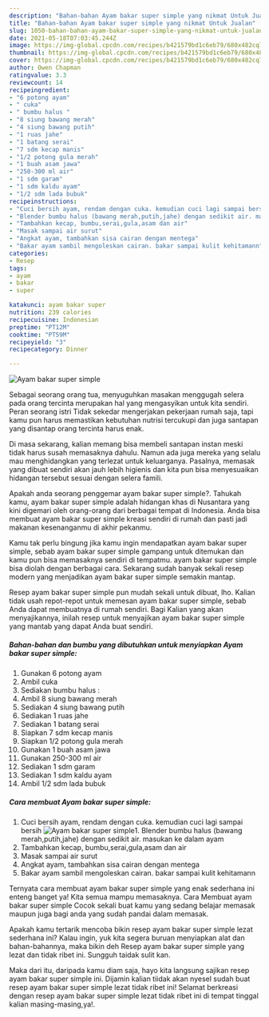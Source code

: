 ```yaml
---
description: "Bahan-bahan Ayam bakar super simple yang nikmat Untuk Jualan"
title: "Bahan-bahan Ayam bakar super simple yang nikmat Untuk Jualan"
slug: 1050-bahan-bahan-ayam-bakar-super-simple-yang-nikmat-untuk-jualan
date: 2021-05-18T07:03:45.244Z
image: https://img-global.cpcdn.com/recipes/b421579bd1c6eb79/680x482cq70/ayam-bakar-super-simple-foto-resep-utama.jpg
thumbnail: https://img-global.cpcdn.com/recipes/b421579bd1c6eb79/680x482cq70/ayam-bakar-super-simple-foto-resep-utama.jpg
cover: https://img-global.cpcdn.com/recipes/b421579bd1c6eb79/680x482cq70/ayam-bakar-super-simple-foto-resep-utama.jpg
author: Owen Chapman
ratingvalue: 3.3
reviewcount: 14
recipeingredient:
- "6 potong ayam"
- " cuka"
- " bumbu halus "
- "8 siung bawang merah"
- "4 siung bawang putih"
- "1 ruas jahe"
- "1 batang serai"
- "7 sdm kecap manis"
- "1/2 potong gula merah"
- "1 buah asam jawa"
- "250-300 ml air"
- "1 sdm garam"
- "1 sdm kaldu ayam"
- "1/2 sdm lada bubuk"
recipeinstructions:
- "Cuci bersih ayam, rendam dengan cuka. kemudian cuci lagi sampai bersih"
- "Blender bumbu halus (bawang merah,putih,jahe) dengan sedikit air. masukan ke dalam ayam"
- "Tambahkan kecap, bumbu,serai,gula,asam dan air"
- "Masak sampai air surut"
- "Angkat ayam, tambahkan sisa cairan dengan mentega"
- "Bakar ayam sambil mengoleskan cairan. bakar sampai kulit kehitamann"
categories:
- Resep
tags:
- ayam
- bakar
- super

katakunci: ayam bakar super 
nutrition: 239 calories
recipecuisine: Indonesian
preptime: "PT12M"
cooktime: "PT59M"
recipeyield: "3"
recipecategory: Dinner

---
```



![Ayam bakar super simple](https://img-global.cpcdn.com/recipes/b421579bd1c6eb79/680x482cq70/ayam-bakar-super-simple-foto-resep-utama.jpg)

Sebagai seorang orang tua, menyuguhkan masakan menggugah selera pada orang tercinta merupakan hal yang mengasyikan untuk kita sendiri. Peran seorang istri Tidak sekedar mengerjakan pekerjaan rumah saja, tapi kamu pun harus memastikan kebutuhan nutrisi tercukupi dan juga santapan yang disantap orang tercinta harus enak.

Di masa  sekarang, kalian memang bisa membeli santapan instan meski tidak harus susah memasaknya dahulu. Namun ada juga mereka yang selalu mau menghidangkan yang terlezat untuk keluarganya. Pasalnya, memasak yang dibuat sendiri akan jauh lebih higienis dan kita pun bisa menyesuaikan hidangan tersebut sesuai dengan selera famili. 



Apakah anda seorang penggemar ayam bakar super simple?. Tahukah kamu, ayam bakar super simple adalah hidangan khas di Nusantara yang kini digemari oleh orang-orang dari berbagai tempat di Indonesia. Anda bisa membuat ayam bakar super simple kreasi sendiri di rumah dan pasti jadi makanan kesenanganmu di akhir pekanmu.

Kamu tak perlu bingung jika kamu ingin mendapatkan ayam bakar super simple, sebab ayam bakar super simple gampang untuk ditemukan dan kamu pun bisa memasaknya sendiri di tempatmu. ayam bakar super simple bisa diolah dengan berbagai cara. Sekarang sudah banyak sekali resep modern yang menjadikan ayam bakar super simple semakin mantap.

Resep ayam bakar super simple pun mudah sekali untuk dibuat, lho. Kalian tidak usah repot-repot untuk memesan ayam bakar super simple, sebab Anda dapat membuatnya di rumah sendiri. Bagi Kalian yang akan menyajikannya, inilah resep untuk menyajikan ayam bakar super simple yang mantab yang dapat Anda buat sendiri.

<!--inarticleads1-->

##### Bahan-bahan dan bumbu yang dibutuhkan untuk menyiapkan Ayam bakar super simple:

1. Gunakan 6 potong ayam
1. Ambil  cuka
1. Sediakan  bumbu halus :
1. Ambil 8 siung bawang merah
1. Sediakan 4 siung bawang putih
1. Sediakan 1 ruas jahe
1. Sediakan 1 batang serai
1. Siapkan 7 sdm kecap manis
1. Siapkan 1/2 potong gula merah
1. Gunakan 1 buah asam jawa
1. Gunakan 250-300 ml air
1. Sediakan 1 sdm garam
1. Sediakan 1 sdm kaldu ayam
1. Ambil 1/2 sdm lada bubuk




<!--inarticleads2-->

##### Cara membuat Ayam bakar super simple:

1. Cuci bersih ayam, rendam dengan cuka. kemudian cuci lagi sampai bersih
<img src="https://img-global.cpcdn.com/steps/23e008c8360dbce9/160x128cq70/ayam-bakar-super-simple-langkah-memasak-1-foto.jpg" alt="Ayam bakar super simple">1. Blender bumbu halus (bawang merah,putih,jahe) dengan sedikit air. masukan ke dalam ayam
1. Tambahkan kecap, bumbu,serai,gula,asam dan air
1. Masak sampai air surut
1. Angkat ayam, tambahkan sisa cairan dengan mentega
1. Bakar ayam sambil mengoleskan cairan. bakar sampai kulit kehitamann




Ternyata cara membuat ayam bakar super simple yang enak sederhana ini enteng banget ya! Kita semua mampu memasaknya. Cara Membuat ayam bakar super simple Cocok sekali buat kamu yang sedang belajar memasak maupun juga bagi anda yang sudah pandai dalam memasak.

Apakah kamu tertarik mencoba bikin resep ayam bakar super simple lezat sederhana ini? Kalau ingin, yuk kita segera buruan menyiapkan alat dan bahan-bahannya, maka bikin deh Resep ayam bakar super simple yang lezat dan tidak ribet ini. Sungguh taidak sulit kan. 

Maka dari itu, daripada kamu diam saja, hayo kita langsung sajikan resep ayam bakar super simple ini. Dijamin kalian tiidak akan nyesel sudah buat resep ayam bakar super simple lezat tidak ribet ini! Selamat berkreasi dengan resep ayam bakar super simple lezat tidak ribet ini di tempat tinggal kalian masing-masing,ya!.

